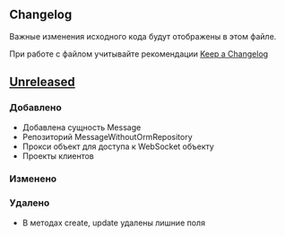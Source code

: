 ## Changelog

Важные изменения исходного кода будут отображены в этом файле.

При работе с файлом учитывайте рекомендации [Keep a Changelog](https://keepachangelog.com/ru/1.0.0/)

## [Unreleased]()
### Добавлено
* Добавлена сущность Message
* Репозиторий MessageWithoutOrmRepository
* Прокси объект для доступа к WebSocket объекту
* Проекты клиентов
### Изменено

### Удалено
* В методах create, update удалены лишние поля
